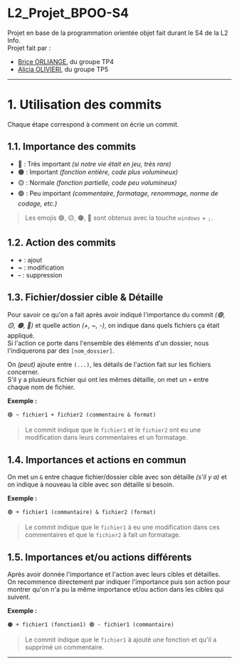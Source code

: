 # L2_Projet_BPOO-S4
Projet en base de la programmation orientée objet fait durant le S4 de la L2 Info.  
Projet fait par :
- [Brice ORLIANGE](mailto:briceorl54580@gmail.com), du groupe TP4
- [Alicia OLIVIERI](mailto:alicia.olivieri2@gmail.com), du groupe TP5

--------------------------------------

# 1. Utilisation des commits
Chaque étape correspond à comment on écrie un commit.

## 1.1. Importance des commits

- 🔴 : Très important _(si notre vie était en jeu, très rare)_
- 🟠 : Important _(fonction entière, code plus volumineux)_
- 🟡 : Normale _(fonction partielle, code peu volumineux)_
- 🟢 : Peu important _(commentaire, formatage, renommage, norme de codage, etc.)_

> Les emojis 🟢, 🟡, 🟠, 🔴 sont obtenus avec la touche `windows` + `;`.

## 1.2. Action des commits

- **+** : ajout
- **~** : modification
- **-** : suppression

## 1.3. Fichier/dossier cible & Détaille

Pour savoir ce qu'on a fait après avoir indiqué l'importance du commit _(🟢, 🟡, 🟠, 🔴)_ et quelle action _(+, ~, -)_,
on indique dans quels fichiers ça était appliqué.  
Si l'action ce porte dans l'ensemble des éléments d'un dossier, nous l'indiquerons par des `[nom_dossier]`.

On _(peut)_ ajoute entre `(...)`, les détails de l'action fait sur les fichiers concerner.  
S'il y a plusieurs fichier qui ont les mêmes détaille, on met un `+` entre chaque nom de fichier.

**Exemple :**
```
🟢 ~ fichier1 + fichier2 (commentaire & format) 
```
> Le commit indique que le `fichier1` et le `fichier2` ont eu une modification dans leurs commentaires et un formatage.

## 1.4. Importances et actions en commun

On met un `&` entre chaque fichier/dossier cible avec son détaille _(s'il y a)_ et on indique à nouveau la cible avec son détaille si besoin.

**Exemple :**
```
🟢 + fichier1 (commantaire) & fichier2 (format)
```
> Le commit indique que le `fichier1` à eu une modification dans ces commentaires et que le `fichier2` à fait un formatage.

## 1.5. Importances et/ou actions différents

Après avoir donnée l'importance et l'action avec leurs cibles et détailles.  
On recommence directement par indiquer l'importance puis son action pour montrer qu'on n'a pu la même importance et/ou action dans les cibles qui suivent.

**Exemple :**
```
🟠 + fichier1 (fonction1) 🟢 - fichier1 (commantaire)
```
> Le commit  indique que le `fichier1` à ajouté une fonction et qu'il a supprimé un commentaire.  

--------------------------------------
